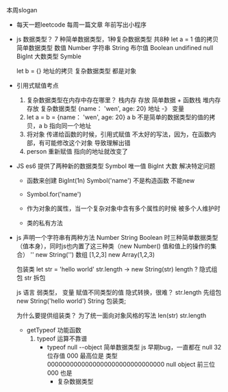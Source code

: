 本周slogan

- 每天一题leetcode
    每周一篇文章
    年前写出小程序

- js 数据类型？
    7 种简单数据类型，1种复杂数据类型   共8种
    let a = 1   值的拷贝
    简单数据类型
        数值 Number
        字符串 String
        布尔值 Boolean
        undifined
        null
        BigInt  大数类型
        Symble

    let b = {}  地址的拷贝
    复杂数据类型
        都是对象

- 引用式赋值考点
    1. 复杂数据类型在内存中存在哪里？
        栈内存  存放 简单数据 + 函数栈
        堆内存  存放 复杂数据类型   {name： 'wen', age: 20} 地址 -》 变量
    2. let a = b = {name： 'wen', age: 20}  a b 不是简单的数据类型的值的拷贝，a b 指向同一个地址
    3. 将对象 传递给函数的时候，引用式赋值  不太好的写法，因为，在函数内部，有可能修改这个对象  导致理解出错
    4. person 重新赋值 指向的地址就改变了

- JS es6 提供了两种新的数据类型 Symbol 唯一值
    BigInt 大数 解决特定问题
    - 函数来创建 BigInt(1n) Symbol('name')
        不是构造函数 不能new
    - Symbol.for('name') 
    - 作为对象的属性，当一个复杂对象中含有多个属性的时候 被多个人维护时
        
    - 类的私有方法 

- js 声明一个字符串有两种方法
    Number String Boolean 时三种简单数据类型（值本身），同时js也内置了这三种类（new Number() 值和值上的操作的集合）
    ''
    new String('')
    数组    [1,2,3]     new Array(1,2,3)

    包装类
    let str = 'hello world'
    str.length -> new String(str) length ? 隐式组包
    str 拆包 

    js 语言 弱类型， 变量 赋值不同类型的值
    隐式转换，很难？ 
    str.length 先组包   new String('hello world') String 包装类;

    为什么要提供组装类？ 为了统一面向对象风格的写法
    len(str) str.length

    - getTypeof 功能函数
        1. typeof 运算不靠谱
            - typeof null  --object  简单数据类型
                js 早期bug，一直都在
                null 32位存值 000 最高位是 类型
                0000000000000000000000000000000 null
                object 前三位 000 也是 
                - 复杂数据类型